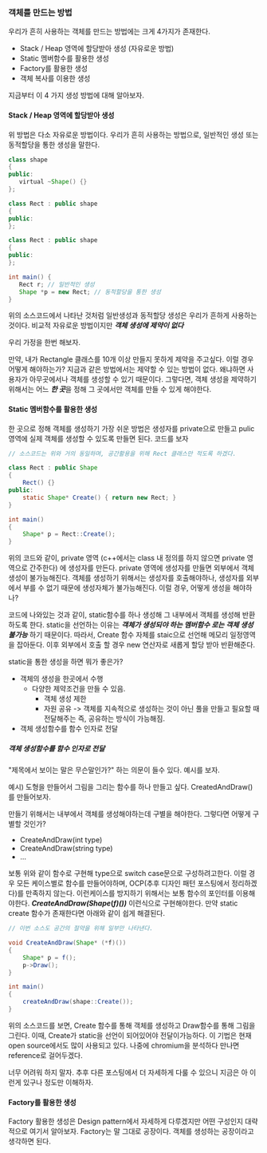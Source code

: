 ### 객체를 만드는 방법
 우리가 흔히 사용하는 객체를 만드는 방법에는 크게 4가지가 존재한다.
- Stack / Heap 영역에 할당받아 생성 (자유로운 방법)
- Static 멤버함수를 활용한 생성
- Factory를 활용한 생성
- 객체 복사를 이용한 생성

지금부터 이 4 가지 생성 방법에 대해 알아보자.

#### Stack / Heap 영역에 할당받아 생성
 위 방법은 다소 자유로운 방법이다. 우리가 흔히 사용하는 방법으로, 일반적인 생성
 또는 동적할당을 통한 생성을 말한다.

 ```java
class shape
{
public:
	virtual ~Shape() {}
};

class Rect : public shape
{
public:
};

class Rect : public shape
{
public:
};

int main() {
	Rect r; // 일반적인 생성
	Shape *p = new Rect; // 동적할당을 통한 생성
}
```

위의 소스코드에서 나타난 것처럼 일반생성과 동적할당 생성은 우리가 흔하게
사용하는 것이다. 비교적 자유로운 방법이지만 ***객체 생성에 제약이 없다***

우리 가정을 한번 해보자.

만약, 내가 Rectangle 클래스를 10개 이상 만들지 못하게 제약을 주고싶다. 이럴 경우
어떻게 해야하는가? 지금과 같은 방법에서는 제약할 수 있는 방법이 없다. 왜냐하면
사용자가 아무곳에서나 객체를 생성할 수 있기 때문이다. 그렇다면, 객체
생성을 제약하기 위해서는 어느 ***한 곳***을 정해 그 곳에서만 객체를 만들 수 있게
해야한다.

#### Static 멤버함수를 활용한 생성
한 곳으로 정해 객체를 생성하기 가장 쉬운 방법은 생성자를 private으로 만들고
pulic 영역에 실제 객체를 생성할 수 있도록 만들면 된다. 코드를 보자

```java
// 소스코드는 위와 거의 동일하며, 공간활용을 위해 Rect 클래스만 적도록 하겠다.

class Rect : public Shape
{
	Rect() {}
public:
	static Shape* Create() { return new Rect; }
}

int main()
{
	Shape* p = Rect::Create();
}
```

위의 코드와 같이, private 영역 (c++에서는 class 내 정의를 하지 않으면 private
		영역으로 간주한다) 에 생성자를 만든다. private 영역에 생성자를 만들면
외부에서 객체 생성이 불가능해진다. 객체를 생성하기 위해서는 생성자를
호출해야하나, 생성자를 외부에서 부를 수 없기 때문에 생성자체가 불가능해진다.
이럴 경우, 어떻게 생성을 해야하나?

코드에 나와있는 것과 같이, static함수를 하나 생성해 그 내부에서 객체를 생성해
반환하도록 한다. static을 선언하는 이유는 ***객체가 생성되야 하는 멤버함수 로는
객체 생성 불가능*** 하기 때문이다. 따라서, Create 함수 자체를 staic으로 선언해
메모리 일정영역을 잡아둔다. 이후 외부에서 호출 할 경우 new 연산자로 새롭게 할당
받아 반환해준다.

static을 통한 생성을 하면 뭐가 좋은가?
- 객체의 생성을 한곳에서 수행
	- 다양한 제약조건을 만들 수 있음.
		- 객체 생성 제한
		- 자원 공유 -> 객체를 지속적으로 생성하는 것이 아닌 풀을 만들고 필요할 때
		전달해주는 즉, 공유하는 방식이 가능해짐.
- 객체 생성함수를 함수 인자로 전달

##### 객체 생성함수를 함수 인자로 전달
"제목에서 보이는 말은 무슨말인가?" 하는 의문이 들수 있다. 예시를 보자.

예시) 도형을 만들어서 그림을 그리는 함수를 하나 만들고 싶다. CreatedAndDraw() 를
만들어보자.

만들기 위해서는 내부에서 객체를 생성해야하는데 구별을 해야한다. 그렇다면 어떻게
구별할 것인가?
- CreateAndDraw(int type)
- CreateAndDraw(string type)
- ...

보통 위와 같이 함수로 구현해 type으로 switch case문으로 구성하려고한다. 이럴
경우 모든 케이스별로 함수를 만들어야하며, OCP(추후 디자인 패턴 포스팅에서
		정리하겠다)를 만족하지 않는다. 이런케이스를 방지하기 위해서는 보통 함수의
포인터를 이용해야한다. ***CreateAndDraw(Shape*(*f)())*** 이런식으로
구현해야한다. 만약 static create 함수가 존재한다면 아래와 같이 쉽게 해결된다.

```java
// 이번 소스도 공간의 절약을 위해 일부만 나타낸다.

void CreateAndDraw(Shape* (*f)())
{
	Shape* p = f();
	p->Draw();
}

int main()
{
	createAndDraw(shape::Create());
}
```

위의 소스코드를 보면, Create 함수를 통해 객체를 생성하고 Draw함수를 통해 그림을
그린다. 이때, Create가 static을 선언이 되어있어야 전달이가능하다. 이 기법은 현재
open source에서도 많이 사용되고 있다. 나중에 chromium을 분석하다 만나면
reference로 걸어두겠다.

너무 어려워 하지 말자. 추후 다른 포스팅에서 더 자세하게 다룰 수 있으니 지금은 아
이런게 있구나 정도만 이해하자.

#### Factory를 활용한 생성
Factory 활용한 생성은 Design pattern에서 자세하게 다루겠지만 어떤 구성인지
대략적으로 여기서 알아보자. Factory는 말 그대로 공장이다. 객체를 생성하는
공장이라고 생각하면 된다.
